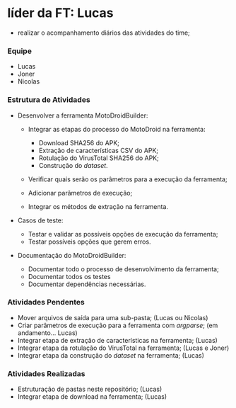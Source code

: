 # líder da FT: Lucas
- realizar o acompanhamento diários das atividades do time;

### Equipe

- Lucas
- Joner
- Nicolas

### Estrutura de Atividades

- Desenvolver a ferramenta MotoDroidBuilder:

    - Integrar as etapas do processo do MotoDroid na ferramenta:
        - Download SHA256 do APK;
        - Extração de características CSV do APK;
        - Rotulação do VirusTotal SHA256 do APK;
        - Construção do *dataset*.

    - Verificar quais serão os parâmetros para a execução da ferramenta;
    - Adicionar parâmetros de execução;
    - Integrar os métodos de extração na ferramenta.

- Casos de teste:
    - Testar e validar as possíveis opções de execução da ferramenta;
    - Testar possíveis opções que gerem erros.

- Documentação do MotoDroidBuilder:
    - Documentar todo o processo de desenvolvimento da ferramenta;
    - Documentar todos os testes
    - Documentar dependências necessárias.

### Atividades Pendentes

- Mover arquivos de saída para uma sub-pasta; (Lucas ou Nicolas)
- Criar parâmetros de execução para a ferramenta com *argparse*; (em andamento... Lucas)
- Integrar etapa de extração de características na ferramenta; (Lucas)
- Integrar etapa da rotulação do VirusTotal na ferramenta; (Lucas e Joner)
- Integrar etapa da construção do *dataset* na ferramenta; (Lucas)

### Atividades Realizadas
- Estruturação de pastas neste repositório; (Lucas)
- Integrar etapa de download na ferramenta; (Lucas)